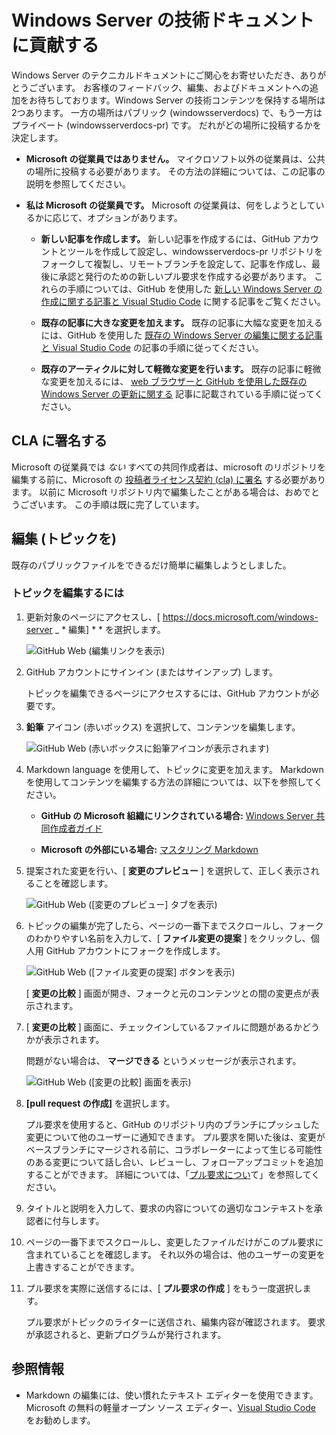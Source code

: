 # <a name="contributing-to-windows-server-technical-documentation"></a>Windows Server の技術ドキュメントに貢献する

Windows Server のテクニカルドキュメントにご関心をお寄せいただき、ありがとうございます。 お客様のフィードバック、編集、およびドキュメントへの追加をお待ちしております。Windows Server の技術コンテンツを保持する場所は2つあります。 一方の場所はパブリック (windowsserverdocs) で、もう一方はプライベート (windowsserverdocs-pr) です。 だれがどの場所に投稿するかを決定します。

- **Microsoft の従業員ではありません。** マイクロソフト以外の従業員は、公共の場所に投稿する必要があります。 その方法の詳細については、この記事の説明を参照してください。

- **私は Microsoft の従業員です。** Microsoft の従業員は、何をしようとしているかに応じて、オプションがあります。

    - **新しい記事を作成します。** 新しい記事を作成するには、GitHub アカウントとツールを作成して設定し、windowsserverdocs-pr リポジトリをフォークして複製し、リモートブランチを設定して、記事を作成し、最後に承認と発行のための新しいプル要求を作成する必要があります。 これらの手順については、GitHub を使用した [新しい Windows Server の作成に関する記事と Visual Studio Code](https://github.com/MicrosoftDocs/windowsserverdocs/blob/master/Contributor-guide/create-new-using-github.md) に関する記事をご覧ください。

    - **既存の記事に大きな変更を加えます。** 既存の記事に大幅な変更を加えるには、GitHub を使用した [既存の Windows Server の編集に関する記事と Visual Studio Code](https://github.com/MicrosoftDocs/windowsserverdocs/blob/master/Contributor-guide/edit-existing-using-github.md) の記事の手順に従ってください。

    - **既存のアーティクルに対して軽微な変更を行います。** 既存の記事に軽微な変更を加えるには、 [web ブラウザーと GitHub を使用した既存の Windows Server の更新に関する](https://github.com/MicrosoftDocs/windowsserverdocs/blob/master/Contributor-guide/github-browser-updates.md) 記事に記載されている手順に従ってください。

## <a name="sign-a-cla"></a>CLA に署名する

Microsoft の従業員では *_ない_* すべての共同作成者は、microsoft のリポジトリを編集する前に、Microsoft の [投稿者ライセンス契約 (cla) に署名](https://cla.microsoft.com/) する必要があります。 以前に Microsoft リポジトリ内で編集したことがある場合は、おめでとうございます。
この手順は既に完了しています。

## <a name="editing-topics"></a>編集 (トピックを)

既存のパブリックファイルをできるだけ簡単に編集しようとしました。

### <a name="to-edit-a-topic"></a>トピックを編集するには

1. 更新対象のページにアクセスし、[ https://docs.microsoft.com/windows-server _ * 編集] * * を選択します。

    ![GitHub Web (編集リンクを表示)](media/contribute-link.png)

2. GitHub アカウントにサインイン (またはサインアップ) します。

    トピックを編集できるページにアクセスするには、GitHub アカウントが必要です。

3. **鉛筆** アイコン (赤いボックス) を選択して、コンテンツを編集します。

    ![GitHub Web (赤いボックスに鉛筆アイコンが表示されます)](media/pencil-icon.png)

4. Markdown language を使用して、トピックに変更を加えます。 Markdown を使用してコンテンツを編集する方法の詳細については、以下を参照してください。

    - **GitHub の Microsoft 組織にリンクされている場合:** [Windows Server 共同作成者ガイド](https://github.com/MicrosoftDocs/windowsserverdocs-pr/tree/master/Contributor-guide)

    - **Microsoft の外部にいる場合:** [マスタリング Markdown](https://guides.github.com/features/mastering-markdown/)

5. 提案された変更を行い、[ **変更のプレビュー** ] を選択して、正しく表示されることを確認します。

    ![GitHub Web ([変更のプレビュー] タブを表示)](media/preview-changes.png)

6. トピックの編集が完了したら、ページの一番下までスクロールし、フォークのわかりやすい名前を入力して、[ **ファイル変更の提案** ] をクリックし、個人用 GitHub アカウントにフォークを作成します。

    ![GitHub Web ([ファイル変更の提案] ボタンを表示)](media/propose-file-change.png)

    [ **変更の比較** ] 画面が開き、フォークと元のコンテンツとの間の変更点が表示されます。

7. [ **変更の比較** ] 画面に、チェックインしているファイルに問題があるかどうかが表示されます。

    問題がない場合は、 **マージできる** というメッセージが表示されます。

    ![GitHub Web ([変更の比較] 画面を表示)](media/compare-changes.png)

8. **[pull request の作成]** を選択します。

    プル要求を使用すると、GitHub のリポジトリ内のブランチにプッシュした変更について他のユーザーに通知できます。 プル要求を開いた後は、変更がベースブランチにマージされる前に、コラボレーターによって生じる可能性のある変更について話し合い、レビューし、フォローアップコミットを追加することができます。 詳細については、「[プル要求につい](https://help.github.com/articles/about-pull-requests)て」を参照してください。

9. タイトルと説明を入力して、要求の内容についての適切なコンテキストを承認者に付与します。

10. ページの一番下までスクロールし、変更したファイルだけがこのプル要求に含まれていることを確認します。 それ以外の場合は、他のユーザーの変更を上書きすることができます。

11. プル要求を実際に送信するには、[ **プル要求の作成** ] をもう一度選択します。

    プル要求がトピックのライターに送信され、編集内容が確認されます。 要求が承認されると、更新プログラムが発行されます。

## <a name="resources"></a>参照情報

- Markdown の編集には、使い慣れたテキスト エディターを使用できます。 Microsoft の無料の軽量オープン ソース エディター、[Visual Studio Code](https://code.visualstudio.com/) をお勧めします。
